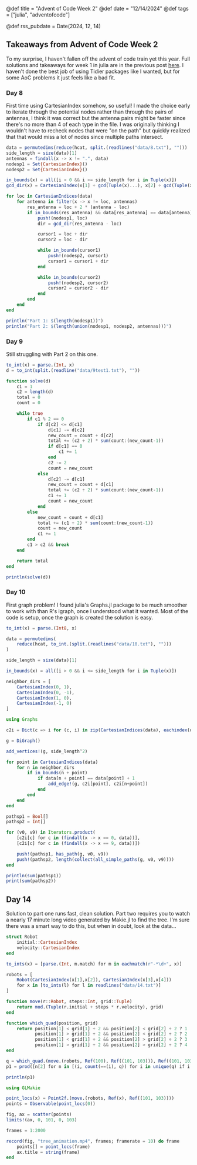 @def title = "Advent of Code Week 2"
@def date = "12/14/2024"
@def tags = ["julia", "adventofcode"]

@def rss_pubdate = Date(2024, 12, 14)

## Takeaways from Advent of Code Week 2

To my surprise, I haven't fallen off the advent of code train yet this year. Full solutions and takeaways for week 1 in julia are in the previous post [here](https://www.randy.pub/posts/adventofcode2024/). I haven't done the best job of using Tidier packages like I wanted, but for some AoC problems it just feels like a bad fit.

### Day 8

First time using CartesianIndex somehow, so useful! I made the choice early to iterate through the potential nodes rather than through the pairs of antennas, I think it was correct but the antenna pairs might be faster since there's no more than 4 of each type in the file. I was originally thinking I wouldn't have to recheck nodes that were "on the path" but quickly realized that that would miss a lot of nodes since multiple paths intersect.

```julia
data = permutedims(reduce(hcat, split.(readlines("data/8.txt"), "")))
side_length = size(data)[1]
antennas = findall(x -> x != ".", data)
nodesp1 = Set{CartesianIndex}()
nodesp2 = Set{CartesianIndex}()

in_bounds(x) = all([i > 0 && i <= side_length for i in Tuple(x)])
gcd_dir(x) = CartesianIndex(x[1] ÷ gcd(Tuple(x)...), x[2] ÷ gcd(Tuple(x)...))

for loc in CartesianIndices(data)
    for antenna in filter(x -> x != loc, antennas)
        res_antenna = loc + 2 * (antenna - loc)
        if in_bounds(res_antenna) && data[res_antenna] == data[antenna]
            push!(nodesp1, loc)
            dir = gcd_dir(res_antenna - loc)

            cursor1 = loc + dir
            cursor2 = loc - dir

            while in_bounds(cursor1)
                push!(nodesp2, cursor1)
                cursor1 = cursor1 + dir
            end

            while in_bounds(cursor2)
                push!(nodesp2, cursor2)
                cursor2 = cursor2 - dir
            end
        end
    end
end

println("Part 1: $(length(nodesp1))")
println("Part 2: $(length(union(nodesp1, nodesp2, antennas)))")
```

### Day 9

Still struggling with Part 2 on this one.

```julia
to_int(x) = parse.(Int, x)
d = to_int(split.(readline("data/9test1.txt"), ""))

function solve(d)
    c1 = 1
    c2 = length(d)
    total = 0
    count = 0

    while true
        if c1 % 2 == 0
            if d[c2] <= d[c1]
                d[c1] -= d[c2]
                new_count = count + d[c2]
                total += (c2 ÷ 2) * sum(count:(new_count-1))
                if d[c1] == 0
                    c1 += 1
                end
                c2 -= 2
                count = new_count
            else
                d[c2] -= d[c1]
                new_count = count + d[c1]
                total += (c2 ÷ 2) * sum(count:(new_count-1))
                c1 += 1
                count = new_count
            end
        else
            new_count = count + d[c1]
            total += (c1 ÷ 2) * sum(count:(new_count-1))
            count = new_count
            c1 += 1
        end
        c1 > c2 && break
    end

    return total
end

println(solve(d))
```

### Day 10

First graph problem! I found julia's Graphs.jl package to be much smoother to work with than R's igraph, once I understood what it wanted. Most of the code is setup, once the graph is created the solution is easy.

```julia
to_int(x) = parse.(Int8, x)

data = permutedims(
    reduce(hcat, to_int.(split.(readlines("data/10.txt"), "")))
)

side_length = size(data)[1]

in_bounds(x) = all([i > 0 && i <= side_length for i in Tuple(x)])

neighbor_dirs = [
    CartesianIndex(0, 1),
    CartesianIndex(0, -1),
    CartesianIndex(1, 0),
    CartesianIndex(-1, 0)
]

using Graphs

c2i = Dict(c => i for (c, i) in zip(CartesianIndices(data), eachindex(data)))

g = DiGraph()

add_vertices!(g, side_length^2)

for point in CartesianIndices(data)
    for n in neighbor_dirs
        if in_bounds(n + point)
            if data[n + point] == data[point] + 1
                add_edge!(g, c2i[point], c2i[n+point])
            end
        end
    end
end

pathsp1 = Bool[]
pathsp2 = Int[]

for (v0, v9) in Iterators.product(
    [c2i[c] for c in (findall(x -> x == 0, data))],
    [c2i[c] for c in (findall(x -> x == 9, data))])

    push!(pathsp1, has_path(g, v0, v9))
    push!(pathsp2, length(collect(all_simple_paths(g, v0, v9))))
end

println(sum(pathsp1))
print(sum(pathsp2))
```

## Day 14

Solution to part one runs fast, clean solution. Part two requires you to watch a nearly 17 minute long video generated by Makie.jl to find the tree. I'm sure there was a smart way to do this, but when in doubt, look at the data...

```julia
struct Robot
    initial::CartesianIndex
    velocity::CartesianIndex
end

to_ints(x) = [parse.(Int, m.match) for m in eachmatch(r"-*\d+", x)]

robots = [
    Robot(CartesianIndex(x[1],x[2]), CartesianIndex(x[3],x[4]))
    for x in [to_ints(l) for l in readlines("data/14.txt")]
]

function move(r::Robot, steps::Int, grid::Tuple)
    return mod.(Tuple(r.initial + steps * r.velocity), grid)
end

function which_quad(position, grid)
    return position[1] < grid[1] ÷ 2 && position[2] < grid[2] ÷ 2 ? 1 :
           position[1] > grid[1] ÷ 2 && position[2] < grid[2] ÷ 2 ? 2 :
           position[1] < grid[1] ÷ 2 && position[2] > grid[2] ÷ 2 ? 3 :
           position[1] > grid[1] ÷ 2 && position[2] > grid[2] ÷ 2 ? 4 : 0
end

q = which_quad.(move.(robots, Ref(100), Ref((101, 103))), Ref((101, 103)))
p1 = prod([n[2] for n in [(i, count(==(i), q)) for i in unique(q) if i != 0]])

println(p1)

using GLMakie

point_locs(x) = Point2f.(move.(robots, Ref(x), Ref((101, 103))))
points = Observable(point_locs(0))

fig, ax = scatter(points)
limits!(ax, 0, 101, 0, 103)

frames = 1:2000

record(fig, "tree_animation.mp4", frames; framerate = 10) do frame
    points[] = point_locs(frame)
    ax.title = string(frame)
end
```
